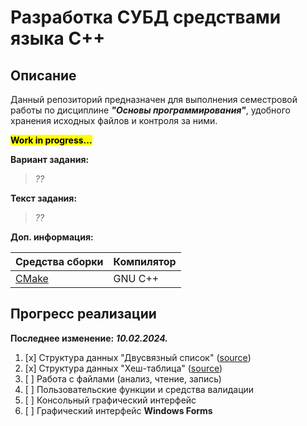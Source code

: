 # Разработка СУБД средствами языка C++

## Описание
Данный репозиторий предназначен для выполнения семестровой работы по
дисциплине _**"Основы программирования"**_, удобного хранения исходных
файлов и контроля за ними.


<mark>**Work in progress...**</mark>

**Вариант задания:** 
> _??_

**Текст задания:** 
> _??_

**Доп. информация:**

| Средства сборки         | Компилятор |
|-------------------------|------------|
| [CMake](CMakeLists.txt) | GNU C++    |

## Прогресс реализации

**Последнее изменение:** **_10.02.2024._**

1. [x] Структура данных "Двусвязный список" ([source](list.hpp))
2. [x] Структура данных "Хеш-таблица" ([source](orderhashtable.hpp))
3. [ ] Работа с файлами (анализ, чтение, запись)
4. [ ] Пользовательские функции и средства валидации
5. [ ] Консольный графический интерфейс
6. [ ] Графический интерфейс **Windows Forms**

